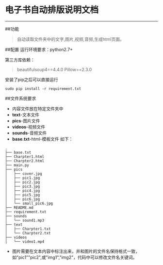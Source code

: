 ﻿# 电子书自动排版说明文档

---

##功能
>自动读取文件夹中的文字,图片,视频,音频,生成html页面。

##配置
运行环境要求：python2.7+

第三方库依赖：
>beautifulsoup4==4.4.0
Pillow==2.3.0

安装了pip之后可以直接运行

    sudo pip install -r requirement.txt


##文件系统要求
- 内容文件放在特定文件夹中
 - **text**-文本文件
 - **pics**-图片文件
 - **videos**-视频文件
 - **sounds**-音频文件
 - **base.txt**-html-模板文件
如下：
```
.
├── base.txt
├── Charpter1.html
├── Charpter2.html
├── main.py
├── pics
│   ├── cover.jpg
│   ├── pic1.jpg
│   ├── pic2.jpg
│   ├── pic3.jpg
│   ├── pic4.jpg
│   ├── pic5.jpg
│   ├── pic6.jpg
│   └── small_pic6.jpg
├── README.md
├── requirement.txt
├── sounds
│   └── sound1.mp3
├── text
│   ├── Charpter1.txt
│   └── Charpter2.txt
├── videos
│   └── video1.mp4

```

- 图片需要在文本内容中标注出来，并和图片的文件名保持格式一致，如"pic1""pic2",或"img1","img2"，代码中可以修改文件名关键词。

